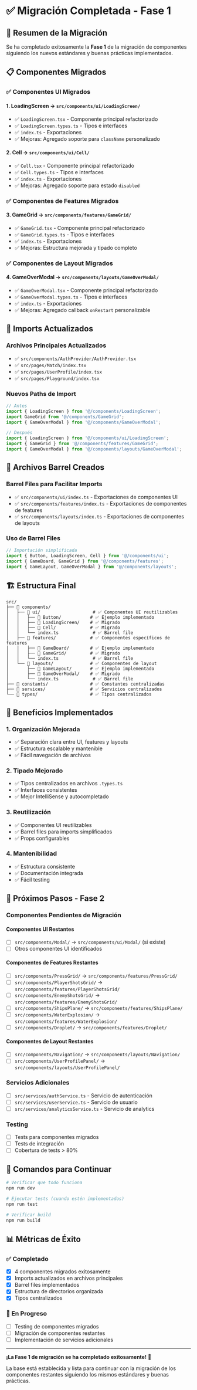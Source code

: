 # ✅ Migración Completada - Fase 1

## 🎯 Resumen de la Migración

Se ha completado exitosamente la **Fase 1** de la migración de componentes siguiendo los nuevos estándares y buenas prácticas implementados.

## 📋 Componentes Migrados

### ✅ Componentes UI Migrados

#### 1. **LoadingScreen** → `src/components/ui/LoadingScreen/`
- ✅ `LoadingScreen.tsx` - Componente principal refactorizado
- ✅ `LoadingScreen.types.ts` - Tipos e interfaces
- ✅ `index.ts` - Exportaciones
- ✅ Mejoras: Agregado soporte para `className` personalizado

#### 2. **Cell** → `src/components/ui/Cell/`
- ✅ `Cell.tsx` - Componente principal refactorizado
- ✅ `Cell.types.ts` - Tipos e interfaces
- ✅ `index.ts` - Exportaciones
- ✅ Mejoras: Agregado soporte para estado `disabled`

### ✅ Componentes de Features Migrados

#### 3. **GameGrid** → `src/components/features/GameGrid/`
- ✅ `GameGrid.tsx` - Componente principal refactorizado
- ✅ `GameGrid.types.ts` - Tipos e interfaces
- ✅ `index.ts` - Exportaciones
- ✅ Mejoras: Estructura mejorada y tipado completo

### ✅ Componentes de Layout Migrados

#### 4. **GameOverModal** → `src/components/layouts/GameOverModal/`
- ✅ `GameOverModal.tsx` - Componente principal refactorizado
- ✅ `GameOverModal.types.ts` - Tipos e interfaces
- ✅ `index.ts` - Exportaciones
- ✅ Mejoras: Agregado callback `onRestart` personalizable

## 🔄 Imports Actualizados

### Archivos Principales Actualizados
- ✅ `src/components/AuthProvider/AuthProvider.tsx`
- ✅ `src/pages/Match/index.tsx`
- ✅ `src/pages/UserProfile/index.tsx`
- ✅ `src/pages/Playground/index.tsx`

### Nuevos Paths de Import
```typescript
// Antes
import { LoadingScreen } from '@/components/LoadingScreen';
import GameGrid from '@/components/GameGrid';
import { GameOverModal } from '@/components/GameOverModal';

// Después
import { LoadingScreen } from '@/components/ui/LoadingScreen';
import { GameGrid } from '@/components/features/GameGrid';
import { GameOverModal } from '@/components/layouts/GameOverModal';
```

## 📁 Archivos Barrel Creados

### Barrel Files para Facilitar Imports
- ✅ `src/components/ui/index.ts` - Exportaciones de componentes UI
- ✅ `src/components/features/index.ts` - Exportaciones de componentes de features
- ✅ `src/components/layouts/index.ts` - Exportaciones de componentes de layouts

### Uso de Barrel Files
```typescript
// Importación simplificada
import { Button, LoadingScreen, Cell } from '@/components/ui';
import { GameBoard, GameGrid } from '@/components/features';
import { GameLayout, GameOverModal } from '@/components/layouts';
```

## 🏗️ Estructura Final

```
src/
├── 📁 components/
│   ├── 📁 ui/                    # ✅ Componentes UI reutilizables
│   │   ├── 📁 Button/           # ✅ Ejemplo implementado
│   │   ├── 📁 LoadingScreen/    # ✅ Migrado
│   │   ├── 📁 Cell/             # ✅ Migrado
│   │   └── index.ts             # ✅ Barrel file
│   ├── 📁 features/             # ✅ Componentes específicos de features
│   │   ├── 📁 GameBoard/        # ✅ Ejemplo implementado
│   │   ├── 📁 GameGrid/         # ✅ Migrado
│   │   └── index.ts             # ✅ Barrel file
│   └── 📁 layouts/              # ✅ Componentes de layout
│       ├── 📁 GameLayout/       # ✅ Ejemplo implementado
│       ├── 📁 GameOverModal/    # ✅ Migrado
│       └── index.ts             # ✅ Barrel file
├── 📁 constants/                # ✅ Constantes centralizadas
├── 📁 services/                 # ✅ Servicios centralizados
└── 📁 types/                    # ✅ Tipos centralizados
```

## 🎯 Beneficios Implementados

### 1. **Organización Mejorada**
- ✅ Separación clara entre UI, features y layouts
- ✅ Estructura escalable y mantenible
- ✅ Fácil navegación de archivos

### 2. **Tipado Mejorado**
- ✅ Tipos centralizados en archivos `.types.ts`
- ✅ Interfaces consistentes
- ✅ Mejor IntelliSense y autocompletado

### 3. **Reutilización**
- ✅ Componentes UI reutilizables
- ✅ Barrel files para imports simplificados
- ✅ Props configurables

### 4. **Mantenibilidad**
- ✅ Estructura consistente
- ✅ Documentación integrada
- ✅ Fácil testing

## 🔄 Próximos Pasos - Fase 2

### Componentes Pendientes de Migración

#### Componentes UI Restantes
- [ ] `src/components/Modal/` → `src/components/ui/Modal/` (si existe)
- [ ] Otros componentes UI identificados

#### Componentes de Features Restantes
- [ ] `src/components/PressGrid/` → `src/components/features/PressGrid/`
- [ ] `src/components/PlayerShotsGrid/` → `src/components/features/PlayerShotsGrid/`
- [ ] `src/components/EnemyShotsGrid/` → `src/components/features/EnemyShotsGrid/`
- [ ] `src/components/ShipsPlane/` → `src/components/features/ShipsPlane/`
- [ ] `src/components/WaterExplosion/` → `src/components/features/WaterExplosion/`
- [ ] `src/components/Droplet/` → `src/components/features/Droplet/`

#### Componentes de Layout Restantes
- [ ] `src/components/Navigation/` → `src/components/layouts/Navigation/`
- [ ] `src/components/UserProfilePanel/` → `src/components/layouts/UserProfilePanel/`

### Servicios Adicionales
- [ ] `src/services/authService.ts` - Servicio de autenticación
- [ ] `src/services/userService.ts` - Servicio de usuario
- [ ] `src/services/analyticsService.ts` - Servicio de analytics

### Testing
- [ ] Tests para componentes migrados
- [ ] Tests de integración
- [ ] Cobertura de tests > 80%

## 🚀 Comandos para Continuar

```bash
# Verificar que todo funciona
npm run dev

# Ejecutar tests (cuando estén implementados)
npm run test

# Verificar build
npm run build
```

## 📊 Métricas de Éxito

### ✅ Completado
- [x] 4 componentes migrados exitosamente
- [x] Imports actualizados en archivos principales
- [x] Barrel files implementados
- [x] Estructura de directorios organizada
- [x] Tipos centralizados

### 🔄 En Progreso
- [ ] Testing de componentes migrados
- [ ] Migración de componentes restantes
- [ ] Implementación de servicios adicionales

---

**¡La Fase 1 de migración se ha completado exitosamente!** 🎉

La base está establecida y lista para continuar con la migración de los componentes restantes siguiendo los mismos estándares y buenas prácticas. 